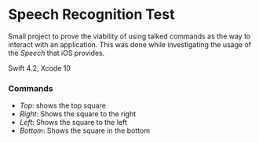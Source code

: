 # Speech Recognition Test

Small project to prove the viability of using talked commands as the way to interact with an application. This was done while investigating the usage of the *Speech* that iOS provides.

Swift 4.2, Xcode 10

### Commands

* *Top*: shows the top square
* *Right*: Shows the square to the right
* *Left*: Shows the square to the left
* *Bottom*: Shows the square in the bottom